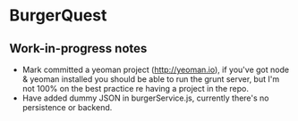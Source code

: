 # BurgerQuest

## Work-in-progress notes

* Mark committed a yeoman project (http://yeoman.io), if you've got node & yeoman installed you should be able to run the grunt server, but I'm not 100% on the best practice re having a project in the repo.
* Have added dummy JSON in burgerService.js, currently there's no persistence or backend.

